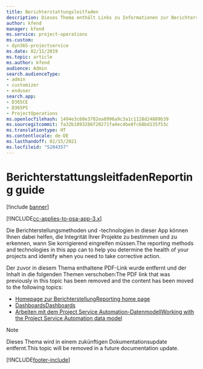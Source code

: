 ```yaml
---
title: Berichterstattungsleitfaden
description: Dieses Thema enthält Links zu Informationen zur Berichterstellung.
author: kfend
manager: kfend
ms.service: project-operations
ms.custom:
- dyn365-projectservice
ms.date: 02/11/2019
ms.topic: article
ms.author: kfend
audience: Admin
search.audienceType:
- admin
- customizer
- enduser
search.app:
- D365CE
- D365PS
- ProjectOperations
ms.openlocfilehash: 1494e3c60e3702ea8996a9c3a1c1128d24889b39
ms.sourcegitcommit: fa32b1893286f20271fa4ec4be8fc68bd135f53c
ms.translationtype: HT
ms.contentlocale: de-DE
ms.lasthandoff: 02/15/2021
ms.locfileid: "5284357"
---
```

# <a name="reporting-guide"></a><span data-ttu-id="97465-103">Berichterstattungsleitfaden</span><span class="sxs-lookup"><span data-stu-id="97465-103">Reporting guide</span></span>

[!include [banner](../../includes/psa-now-project-operations.md)]

[!INCLUDE[cc-applies-to-psa-app-3.x](../../includes/cc-applies-to-psa-app-3x.md)]

<span data-ttu-id="97465-104">Die Berichterstellungsmethoden und -technologien in dieser App können Ihnen dabei helfen, die Integrität Ihrer Projekte zu bestimmen und zu erkennen, wann Sie korrigierend eingreifen müssen.</span><span class="sxs-lookup"><span data-stu-id="97465-104">The reporting methods and technologies in this app can to help you determine the health of your projects and identify when you need to take corrective action.</span></span> 

<span data-ttu-id="97465-105">Der zuvor in diesem Thema enthaltene PDF-Link wurde entfernt und der Inhalt in die folgenden Themen verschoben:</span><span class="sxs-lookup"><span data-stu-id="97465-105">The PDF link that was previously in this topic has been removed and the content has been moved to the following topics:</span></span>

- [<span data-ttu-id="97465-106">Homepage zur Berichterstellung</span><span class="sxs-lookup"><span data-stu-id="97465-106">Reporting home page</span></span>](../reports-reporting-dynamics-365-project-service.md)
- [<span data-ttu-id="97465-107">Dashboards</span><span class="sxs-lookup"><span data-stu-id="97465-107">Dashboards</span></span>](../reports-dashboards.md)
- [<span data-ttu-id="97465-108">Arbeiten mit dem Project Service Automation-Datenmodell</span><span class="sxs-lookup"><span data-stu-id="97465-108">Working with the Project Service Automation data model</span></span>](../reports-working-project-service-data-model.md)

> [!NOTE]
> <span data-ttu-id="97465-109">Dieses Thema wird in einem zukünftigen Dokumentationsupdate entfernt.</span><span class="sxs-lookup"><span data-stu-id="97465-109">This topic will be removed in a future documentation update.</span></span> 


[!INCLUDE[footer-include](../../includes/footer-banner.md)]